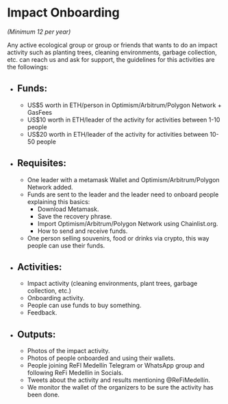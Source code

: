 # Impact Onboarding
*(Minimum 12 per year)*

Any active ecological group or group or friends that wants to do an impact activity such as planting trees, cleaning environments, garbage collection, etc. can reach us and ask for support, the guidelines for this activities are the followings:

- ## Funds:
  - US$5 worth in ETH/person in Optimism/Arbitrum/Polygon Network + GasFees
  - US$10 worth in ETH/leader of the activity for activities between 1-10 people
  - US$20 worth in ETH/leader of the activity for activities between 10-50 people

- ## Requisites:
  - One leader with a metamask Wallet and Optimism/Arbitrum/Polygon Network added.
  - Funds are sent to the leader and the leader need to onboard people explaining this basics:
    - Download Metamask.
    - Save the recovery phrase.
    - Import Optimism/Arbitrum/Polygon Network using Chainlist.org.
    - How to send and receive funds.
  - One person selling souvenirs, food or drinks via crypto, this way people can use their funds.

- ## Activities:
  - Impact activity (cleaning environments, plant trees, garbage collection, etc.)
  - Onboarding activity.
  - People can use funds to buy something.
  - Feedback.

- ## Outputs:
  - Photos of the impact activity.
  - Photos of people onboarded and using their wallets.
  - People joining ReFI Medellín Telegram or WhatsApp group and following ReFi Medellín in Socials.
  - Tweets about the activity and results mentioning @ReFiMedellín.
  - We monitor the wallet of the organizers to be sure the activity has been done.

